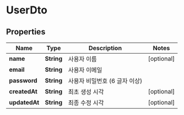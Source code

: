 
# UserDto

## Properties
Name | Type | Description | Notes
------------ | ------------- | ------------- | -------------
**name** | **String** | 사용자 이름 |  [optional]
**email** | **String** | 사용자 이메일 | 
**password** | **String** | 사용자 비밀번호 (6 글자 이상) | 
**createdAt** | **String** | 최초 생성 시각 |  [optional]
**updatedAt** | **String** | 최종 수정 시각 |  [optional]



